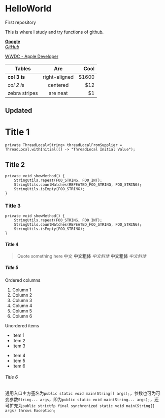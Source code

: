 HelloWorld
==========
First repository

This is where I study and try functions of github.

[**Google**](https://www.google.com.hk/?gws_rd=ssl)  
[*GitHub*](https://github.com/)

[WWDC - Apple Developer](https://developer.apple.com/wwdc/)

| Tables        | Are           | Cool  |
| ------------- |:-------------:| -----:|
| __col 3 is__      | right-aligned | $1600 |
| _col 2 is_      | centered      |   $12 |
| zebra stripes | are neat      |    $1 |

Updated
----------
# Title 1
```
private ThreadLocal<String> threadLocalFromSupplier = ThreadLocal.withInitial(() -> "ThreadLocal Initial Value");
```
## Title 2
```
private void showMethod() {
    StringUtils.repeat(FOO_STRING, FOO_INT);
    StringUtils.countMatches(REPEATED_FOO_STRING, FOO_STRING);
    StringUtils.isEmpty(FOO_STRING);
}
```
### Title 3
    private void showMethod() {
        StringUtils.repeat(FOO_STRING, FOO_INT);
        StringUtils.countMatches(REPEATED_FOO_STRING, FOO_STRING);
        StringUtils.isEmpty(FOO_STRING);
    }
#### Title 4
> Quote something here 中文 __中文粗体__ _中文斜体_ **中文粗体** *中文斜体*
##### Title 5
Ordered columns
1. Column 1
2. Column 2
3. Column 3
4. Column 4
5. Column 5
6. Column 6

Unordered items
* Item 1
* Item 2
* Item 3
- Item 4
- Item 5
- Item 6

###### Title 6
通用入口主方签名为`public static void main(String[] args);`，参数也可为可变参数`String... args`，即为`public static void main(String... args);`，还可扩充为`public strictfp final synchronized static void main(String[] args) throws Exception;`



